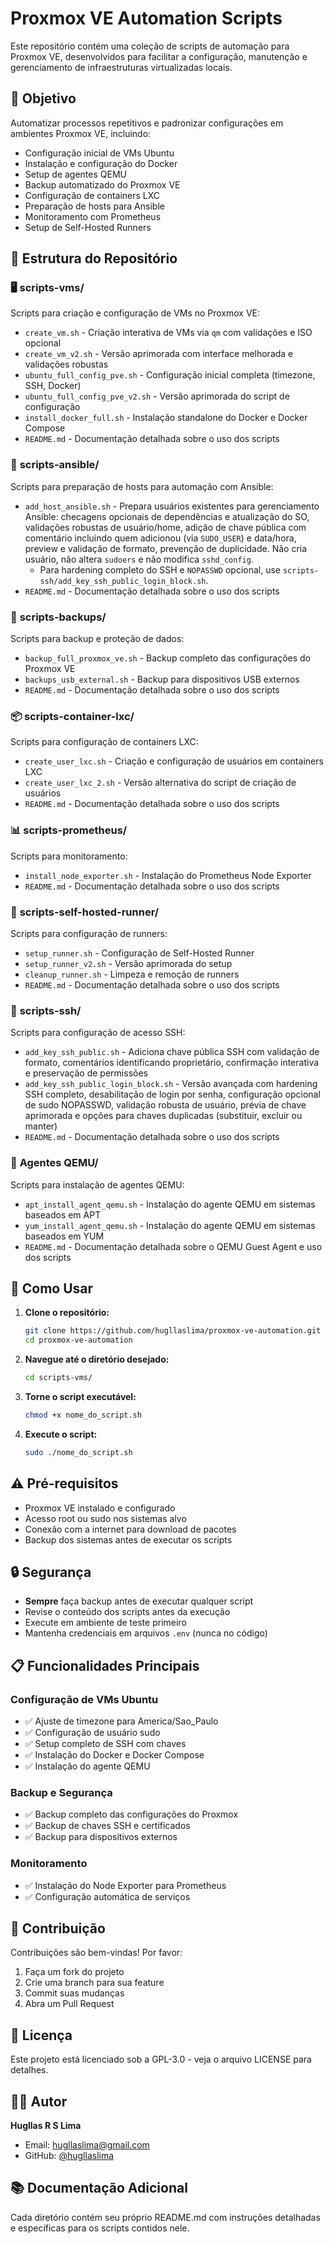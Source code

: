 # Proxmox VE Automation Scripts

Este repositório contém uma coleção de scripts de automação para Proxmox VE, desenvolvidos para facilitar a configuração, manutenção e gerenciamento de infraestruturas virtualizadas locais.

## 🎯 Objetivo

Automatizar processos repetitivos e padronizar configurações em ambientes Proxmox VE, incluindo:
- Configuração inicial de VMs Ubuntu
- Instalação e configuração do Docker
- Setup de agentes QEMU
- Backup automatizado do Proxmox VE
- Configuração de containers LXC
- Preparação de hosts para Ansible
- Monitoramento com Prometheus
- Setup de Self-Hosted Runners

## 📁 Estrutura do Repositório

### 🖥️ **scripts-vms/**
Scripts para criação e configuração de VMs no Proxmox VE:
- `create_vm.sh` - Criação interativa de VMs via `qm` com validações e ISO opcional
- `create_vm_v2.sh` - Versão aprimorada com interface melhorada e validações robustas
- `ubuntu_full_config_pve.sh` - Configuração inicial completa (timezone, SSH, Docker)
- `ubuntu_full_config_pve_v2.sh` - Versão aprimorada do script de configuração
- `install_docker_full.sh` - Instalação standalone do Docker e Docker Compose
- `README.md` - Documentação detalhada sobre o uso dos scripts

### 🔧 **scripts-ansible/**
Scripts para preparação de hosts para automação com Ansible:
- `add_host_ansible.sh` - Prepara usuários existentes para gerenciamento Ansible: checagens opcionais de dependências e atualização do SO, validações robustas de usuário/home, adição de chave pública com comentário incluindo quem adicionou (via `SUDO_USER`) e data/hora, preview e validação de formato, prevenção de duplicidade. Não cria usuário, não altera `sudoers` e não modifica `sshd_config`.
  - Para hardening completo do SSH e `NOPASSWD` opcional, use `scripts-ssh/add_key_ssh_public_login_block.sh`.
- `README.md` - Documentação detalhada sobre o uso dos scripts

### 💾 **scripts-backups/**
Scripts para backup e proteção de dados:
- `backup_full_proxmox_ve.sh` - Backup completo das configurações do Proxmox VE
- `backups_usb_external.sh` - Backup para dispositivos USB externos
- `README.md` - Documentação detalhada sobre o uso dos scripts

### 📦 **scripts-container-lxc/**
Scripts para configuração de containers LXC:
- `create_user_lxc.sh` - Criação e configuração de usuários em containers LXC
- `create_user_lxc_2.sh` - Versão alternativa do script de criação de usuários
- `README.md` - Documentação detalhada sobre o uso dos scripts

### 📊 **scripts-prometheus/**
Scripts para monitoramento:
- `install_node_exporter.sh` - Instalação do Prometheus Node Exporter
- `README.md` - Documentação detalhada sobre o uso dos scripts

### 🏃 **scripts-self-hosted-runner/**
Scripts para configuração de runners:
- `setup_runner.sh` - Configuração de Self-Hosted Runner
- `setup_runner_v2.sh` - Versão aprimorada do setup
- `cleanup_runner.sh` - Limpeza e remoção de runners
- `README.md` - Documentação detalhada sobre o uso dos scripts

### 🔑 **scripts-ssh/**
Scripts para configuração de acesso SSH:
- `add_key_ssh_public.sh` - Adiciona chave pública SSH com validação de formato, comentários identificando proprietário, confirmação interativa e preservação de permissões
- `add_key_ssh_public_login_block.sh` - Versão avançada com hardening SSH completo, desabilitação de login por senha, configuração opcional de sudo NOPASSWD, validação robusta de usuário, prévia de chave aprimorada e opções para chaves duplicadas (substituir, excluir ou manter)
- `README.md` - Documentação detalhada sobre o uso dos scripts

### 🔌 **Agentes QEMU/**
Scripts para instalação de agentes QEMU:
- `apt_install_agent_qemu.sh` - Instalação do agente QEMU em sistemas baseados em APT
- `yum_install_agent_qemu.sh` - Instalação do agente QEMU em sistemas baseados em YUM
- `README.md` - Documentação detalhada sobre o QEMU Guest Agent e uso dos scripts

## 🚀 Como Usar

1. **Clone o repositório:**
   ```bash
   git clone https://github.com/hugllaslima/proxmox-ve-automation.git
   cd proxmox-ve-automation
   ```

2. **Navegue até o diretório desejado:**
   ```bash
   cd scripts-vms/
   ```

3. **Torne o script executável:**
   ```bash
   chmod +x nome_do_script.sh
   ```

4. **Execute o script:**
   ```bash
   sudo ./nome_do_script.sh
   ```

## ⚠️ Pré-requisitos

- Proxmox VE instalado e configurado
- Acesso root ou sudo nos sistemas alvo
- Conexão com a internet para download de pacotes
- Backup dos sistemas antes de executar os scripts

## 🔒 Segurança

- **Sempre** faça backup antes de executar qualquer script
- Revise o conteúdo dos scripts antes da execução
- Execute em ambiente de teste primeiro
- Mantenha credenciais em arquivos `.env` (nunca no código)

## 📋 Funcionalidades Principais

### Configuração de VMs Ubuntu
- ✅ Ajuste de timezone para America/Sao_Paulo
- ✅ Configuração de usuário sudo
- ✅ Setup completo de SSH com chaves
- ✅ Instalação do Docker e Docker Compose
- ✅ Instalação do agente QEMU

### Backup e Segurança
- ✅ Backup completo das configurações do Proxmox
- ✅ Backup de chaves SSH e certificados
- ✅ Backup para dispositivos externos

### Monitoramento
- ✅ Instalação do Node Exporter para Prometheus
- ✅ Configuração automática de serviços

## 🤝 Contribuição

Contribuições são bem-vindas! Por favor:
1. Faça um fork do projeto
2. Crie uma branch para sua feature
3. Commit suas mudanças
4. Abra um Pull Request

## 📄 Licença

Este projeto está licenciado sob a GPL-3.0 - veja o arquivo LICENSE para detalhes.

## 👨‍💻 Autor

**Hugllas R S Lima**
- Email: hugllaslima@gmail.com
- GitHub: [@hugllaslima](https://github.com/hugllaslima)

## 📚 Documentação Adicional

Cada diretório contém seu próprio README.md com instruções detalhadas e específicas para os scripts contidos nele.
